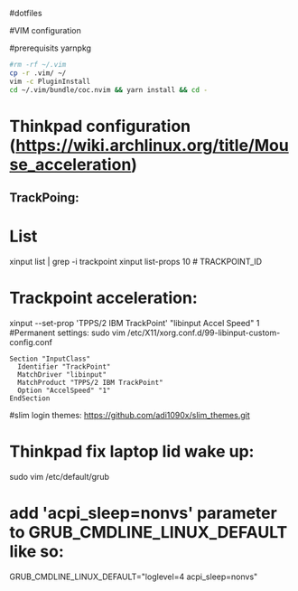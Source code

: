 #dotfiles

#VIM configuration

#prerequisits
yarnpkg

```bash
#rm -rf ~/.vim
cp -r .vim/ ~/
vim -c PluginInstall
cd ~/.vim/bundle/coc.nvim && yarn install && cd -
```


# Thinkpad configuration (https://wiki.archlinux.org/title/Mouse_acceleration)
## TrackPoing:
# List
xinput list | grep -i trackpoint
xinput list-props 10 # TRACKPOINT_ID
# Trackpoint acceleration:
xinput --set-prop 'TPPS/2 IBM TrackPoint' "libinput Accel Speed" 1
#Permanent settings:
sudo vim /etc/X11/xorg.conf.d/99-libinput-custom-config.conf
```
Section "InputClass"
  Identifier "TrackPoint"
  MatchDriver "libinput"
  MatchProduct "TPPS/2 IBM TrackPoint"
  Option "AccelSpeed" "1"
EndSection
```
#slim login themes:
https://github.com/adi1090x/slim_themes.git

# Thinkpad fix laptop lid wake up:
sudo vim /etc/default/grub
# add 'acpi_sleep=nonvs' parameter to GRUB_CMDLINE_LINUX_DEFAULT like so:
GRUB_CMDLINE_LINUX_DEFAULT="loglevel=4 acpi_sleep=nonvs"
